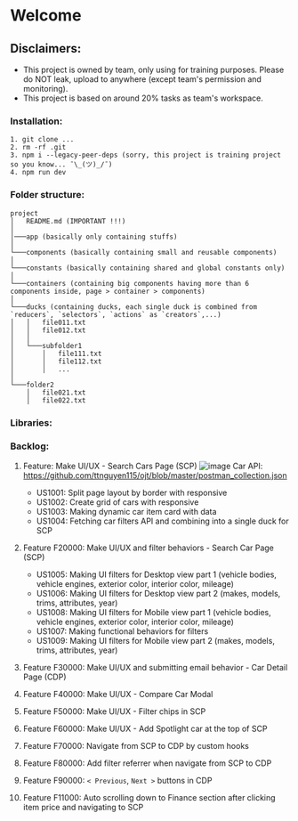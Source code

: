 # Welcome

## Disclaimers:

-   This project is owned by team, only using for training purposes. Please do NOT leak, upload to anywhere (except team's permission and monitoring).
-   This project is based on around 20% tasks as team's workspace.

### Installation:

```
1. git clone ...
2. rm -rf .git
3. npm i --legacy-peer-deps (sorry, this project is training project so you know... ¯\_(ツ)_/¯)
4. npm run dev
```

### Folder structure:

```
project
│   README.md (IMPORTANT !!!)
│
│───app (basically only containing stuffs)
│
└───components (basically containing small and reusable components)
│
└───constants (basically containing shared and global constants only)
│
└───containers (containing big components having more than 6 components inside, page > container > components)
│
└───ducks (containing ducks, each single duck is combined from `reducers`, `selectors`, `actions` as `creators`,...)
│   │   file011.txt
│   │   file012.txt
│   │
│   └───subfolder1
│       │   file111.txt
│       │   file112.txt
│       │   ...
│
└───folder2
    │   file021.txt
    │   file022.txt
```

### Libraries:

### Backlog:

1. Feature: Make UI/UX - Search Cars Page (SCP)
   ![image](https://github.com/ttnguyen115/ojt/assets/56264793/ae70d872-96f7-44fd-9f3e-76e0ff8a3e4f)
   Car API: https://github.com/ttnguyen115/ojt/blob/master/postman_collection.json
    - US1001: Split page layout by border with responsive
    - US1002: Create grid of cars with responsive
    - US1003: Making dynamic car item card with data
    - US1004: Fetching car filters API and combining into a single duck for SCP
2. Feature F20000: Make UI/UX and filter behaviors - Search Car Page (SCP)
    - US1005: Making UI filters for Desktop view part 1 (vehicle bodies, vehicle engines, exterior color, interior color, mileage)
    - US1006: Making UI filters for Desktop view part 2 (makes, models, trims, attributes, year)
    - US1008: Making UI filters for Mobile view part 1 (vehicle bodies, vehicle engines, exterior color, interior color, mileage)
    - US1007: Making functional behaviors for filters
    - US1009: Making UI filters for Mobile view part 2 (makes, models, trims, attributes, year)
      
3. Feature F30000: Make UI/UX and submitting email behavior - Car Detail Page (CDP)
4. Feature F40000: Make UI/UX - Compare Car Modal 
5. Feature F50000: Make UI/UX - Filter chips in SCP 
6. Feature F60000: Make UI/UX - Add Spotlight car at the top of SCP 
7. Feature F70000: Navigate from SCP to CDP by custom hooks 
8. Feature F80000: Add filter referrer when navigate from SCP to CDP 
9. Feature F90000: `< Previous`, `Next >` buttons in CDP
10. Feature F11000: Auto scrolling down to Finance section after clicking item price and navigating to SCP 

